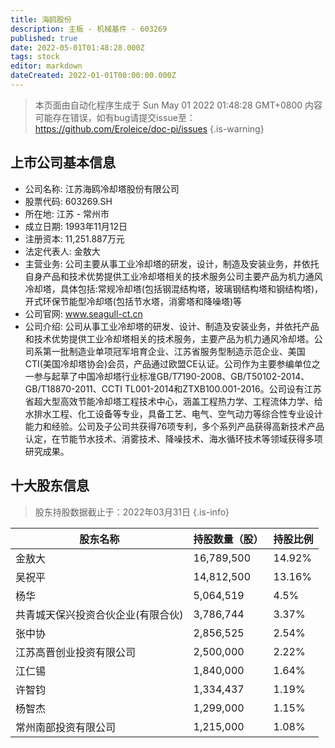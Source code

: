 ```yaml
---
title: 海鸥股份
description: 主板 - 机械基件 - 603269
published: true
date: 2022-05-01T01:48:28.000Z
tags: stock
editor: markdown
dateCreated: 2022-01-01T00:00:00.000Z
---
```


> 本页面由自动化程序生成于 Sun May 01 2022 01:48:28 GMT+0800
> 内容可能存在错误，如有bug请提交issue至：https://github.com/Eroleice/doc-pi/issues
{.is-warning}

## 上市公司基本信息
- 公司名称: 江苏海鸥冷却塔股份有限公司
- 股票代码: 603269.SH
- 所在地: 江苏 - 常州市
- 成立日期: 1993年11月12日
- 注册资本: 11,251.887万元
- 法定代表人: 金敖大
- 主营业务: 公司主要从事工业冷却塔的研发，设计，制造及安装业务，并依托自身产品和技术优势提供工业冷却塔相关的技术服务公司主要产品为机力通风冷却塔，具体包括:常规冷却塔(包括钢混结构塔，玻璃钢结构塔和钢结构塔)，开式环保节能型冷却塔(包括节水塔，消雾塔和降噪塔)等
- 公司官网: www.seagull-ct.cn
- 公司介绍: 公司从事工业冷却塔的研发、设计、制造及安装业务，并依托产品和技术优势提供工业冷却塔相关的技术服务，主要产品为机力通风冷却塔。公司系第一批制造业单项冠军培育企业、江苏省服务型制造示范企业、美国CTI(美国冷却塔协会)会员，产品通过欧盟CE认证。公司作为主要参编单位之一参与起草了中国冷却塔行业标准GB/T7190-2008、GB/T50102-2014、GB/T18870-2011、CCTI TL001-2014和ZTXB100.001-2016。公司设有江苏省超大型高效节能冷却塔工程技术中心，涵盖工程热力学、工程流体力学、给水排水工程、化工设备等专业，具备工艺、电气、空气动力等综合性专业设计能力和经验。公司及子公司共获得76项专利，多个系列产品获得高新技术产品认定，在节能节水技术、消雾技术、降噪技术、海水循环技术等领域获得多项研究成果。


## 十大股东信息
> 股东持股数据截止于：2022年03月31日
{.is-info}

| 股东名称 | 持股数量（股） | 持股比例 |
| --- | --- | --- |
| 金敖大 | 16,789,500 | 14.92% |
| 吴祝平 | 14,812,500 | 13.16% |
| 杨华 | 5,064,519 | 4.5% |
| 共青城天保兴投资合伙企业(有限合伙) | 3,786,744 | 3.37% |
| 张中协 | 2,856,525 | 2.54% |
| 江苏高晋创业投资有限公司 | 2,500,000 | 2.22% |
| 江仁锡 | 1,840,000 | 1.64% |
| 许智钧 | 1,334,437 | 1.19% |
| 杨智杰 | 1,299,000 | 1.15% |
| 常州南部投资有限公司 | 1,215,000 | 1.08% |




